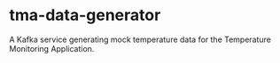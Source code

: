 # tma-data-generator
A Kafka service generating mock temperature data for the Temperature Monitoring Application.
